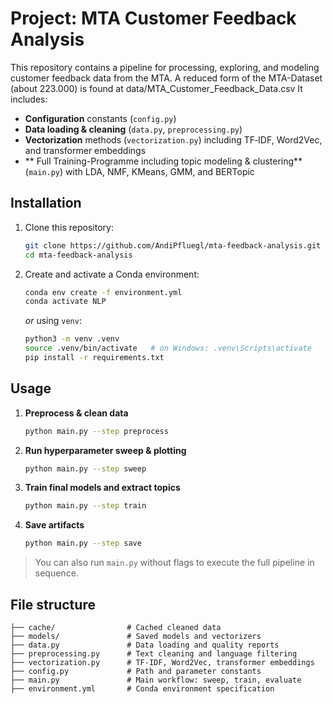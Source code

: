 # Project: MTA Customer Feedback Analysis

This repository contains a pipeline for processing, exploring, and modeling customer feedback data from the MTA. 
A reduced form of the MTA-Dataset (about 223.000) is found at data/MTA_Customer_Feedback_Data.csv
It includes:

* **Configuration** constants (`config.py`)
* **Data loading & cleaning** (`data.py`, `preprocessing.py`)
* **Vectorization** methods (`vectorization.py`) including TF‑IDF, Word2Vec, and transformer embeddings
* ** Full Training-Programme including topic modeling & clustering** (`main.py`) with LDA, NMF, KMeans, GMM, and BERTopic


## Installation

1. Clone this repository:

   ```bash
   git clone https://github.com/AndiPfluegl/mta-feedback-analysis.git
   cd mta-feedback-analysis
   ```
2. Create and activate a Conda environment:

   ```bash
   conda env create -f environment.yml
   conda activate NLP
   ```

   *or* using `venv`:

   ```bash
   python3 -m venv .venv
   source .venv/bin/activate   # on Windows: .venv\Scripts\activate
   pip install -r requirements.txt
   ```

## Usage

1. **Preprocess & clean data**

   ```bash
   python main.py --step preprocess
   ```
2. **Run hyperparameter sweep & plotting**

   ```bash
   python main.py --step sweep
   ```
3. **Train final models and extract topics**

   ```bash
   python main.py --step train
   ```
4. **Save artifacts**

   ```bash
   python main.py --step save
   ```

> You can also run `main.py` without flags to execute the full pipeline in sequence.

## File structure

```
├── cache/                # Cached cleaned data
├── models/               # Saved models and vectorizers
├── data.py               # Data loading and quality reports
├── preprocessing.py      # Text cleaning and language filtering
├── vectorization.py      # TF‑IDF, Word2Vec, transformer embeddings
├── config.py             # Path and parameter constants
├── main.py               # Main workflow: sweep, train, evaluate
├── environment.yml       # Conda environment specification
```


